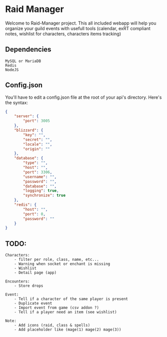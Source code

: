 # Raid Manager
Welcome to Raid-Manager project. This all included webapp will help you organize your guild events with usefull tools (calendar, exRT compliant notes, wishlist for characters, characters items tracking)

## Dependencies
    MySQL or MariaDB
    Redis
    NodeJS

## Config.json

You'll have to edit a config.json file at the root of your api's directory.
Here's the syntax:

```json
{
    "server": {
        "port": 3005
    },
    "blizzard": {
        "key": "",
        "secret": "",
        "locale": "",
        "origin": ""
    },
    "database": {
        "type": "",
        "host": "",
        "port": 3306,
        "username": "",
        "password": "",
        "database": "",
        "logging": true,
        "synchronize": true
    },
    "redis": {
        "host": "",
        "port": 0,
        "password": ""
    }
}
```


## TODO:

    Characters:
        - filter per role, class, name, etc...
        - Warning when socket or enchant is missing
        - Wishlist
        - Detail page (app)

    Encounters:
        - Store drops

    Event:
        - Tell if a character of the same player is present
        - Duplicate event
        - Import event from game (csv addon ?)
        - Tell if a player need an item (see wishlist)

    Note:
        - Add icons (raid, class & spells)
        - Add placeholder like (mage(1) mage(2) mage(3))
